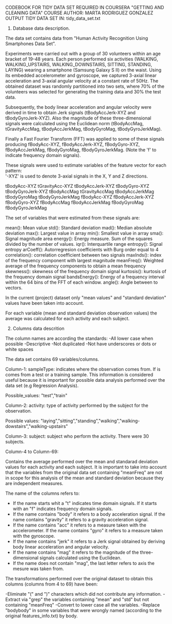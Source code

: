 CODEBOOK FOR TIDY DATA SET REQUIRED IN COURSERA "GETTING AND CLEANING DATA" COURSE
AUTHOR: MARTA RODRIGUEZ GONZALEZ
OUTPUT TIDY DATA SET IN: tidy_data_set.txt

1. Database data description.

The data set contains data from "Human Activity Recognition Using Smartphones Data Set".

Experiments were carried out with a group of 30 volunteers within an age bracket of 19-48 years.
Each person performed six activities (WALKING, WALKING_UPSTAIRS, WALKING_DOWNSTAIRS, SITTING, STANDING, LAYING) wearing a smartphone (Samsung Galaxy S II) on the waist. 
Using its embedded accelerometer and gyroscope, we captured 3-axial linear acceleration and 3-axial angular velocity at a constant rate of 50Hz.
The obtained dataset was randomly partitioned into two sets, where 70% of the volunteers was selected for generating the training data and 30% the test data.

Subsequently, the body linear acceleration and angular velocity were derived in time to obtain Jerk signals (tBodyAccJerk-XYZ and tBodyGyroJerk-XYZ). 
Also the magnitude of these three-dimensional signals were calculated using the Euclidean norm (tBodyAccMag, tGravityAccMag, tBodyAccJerkMag, tBodyGyroMag, tBodyGyroJerkMag). 

Finally a Fast Fourier Transform (FFT) was applied to some of these signals producing fBodyAcc-XYZ, fBodyAccJerk-XYZ, fBodyGyro-XYZ, fBodyAccJerkMag, fBodyGyroMag, fBodyGyroJerkMag. (Note the 'f' to indicate frequency domain signals).

These signals were used to estimate variables of the feature vector for each pattern:  
'-XYZ' is used to denote 3-axial signals in the X, Y and Z directions.

tBodyAcc-XYZ
tGravityAcc-XYZ
tBodyAccJerk-XYZ
tBodyGyro-XYZ
tBodyGyroJerk-XYZ
tBodyAccMag
tGravityAccMag
tBodyAccJerkMag
tBodyGyroMag
tBodyGyroJerkMag
fBodyAcc-XYZ
fBodyAccJerk-XYZ
fBodyGyro-XYZ
fBodyAccMag
fBodyAccJerkMag
fBodyGyroMag
fBodyGyroJerkMag

The set of variables that were estimated from these signals are: 

mean(): Mean value
std(): Standard deviation
mad(): Median absolute deviation 
max(): Largest value in array
min(): Smallest value in array
sma(): Signal magnitude area
energy(): Energy measure. Sum of the squares divided by the number of values. 
iqr(): Interquartile range 
entropy(): Signal entropy
arCoeff(): Autorregresion coefficients with Burg order equal to 4
correlation(): correlation coefficient between two signals
maxInds(): index of the frequency component with largest magnitude
meanFreq(): Weighted average of the frequency components to obtain a mean frequency
skewness(): skewness of the frequency domain signal 
kurtosis(): kurtosis of the frequency domain signal 
bandsEnergy(): Energy of a frequency interval within the 64 bins of the FFT of each window.
angle(): Angle between to vectors.

In the current (project) dataset only "mean values" and "standard deviation" values have been taken into account.

For each variable (mean and standard deviation observation values) the average was calculated for each activity and each subject.

2. Columns data descrition


The column names are according the standards:
-All lower case when possible
-Descriptive
-Not duplicated
-Not have underscores or dots or white spaces

The data set contains 69 variables/columns. 

Column-1: sampleType: indicates where the observation comes from. If is comes from a test or a training sample. This information is considered
   		       useful because it is important for possible data analysis performed over the data set (e.g Regression Analysis).

Possible_values: "test","train"

Column-2: activity: type of activity performed by the subject for the observation. 

Possible values:  "laying","sitting","standing","walking","walking-dowstairs","walking-upstairs"

Column-3: subject: subject who perform the activity. There were 30 subjects.

Column-4 to Column-69:

Contains the average performed over the mean and standarad deviation values for each activity and each subject. It is important to take into
account that the variables from the original data set containing "meanFreq" are not in scope for this analysis of the mean and standard deviation
because they are independent measures.

The name of the columns refers to:

- If the name starts whit a "t" indicates time domain signals. If it starts with an "f" indicates frequency domain signals.
- If the name contains  "body" it refers to a body acceleration signal. If the name contains "gravity" it refers to a gravity acceleration signal.
- If the name contains "acc" it refers to a measure taken with the accelerometer. If the name contains "gyro" it refers to a measure taken with the gyroscope.
- If the name contains "jerk" it refers to a Jerk signal obtained by deriving body linear acceleration and angular velocity.
- If the name contains "mag" it refers to the magnitude of the three-dimensional signals calculated using the Euclidean.
- If the name does not contain "mag", the last letter refers to axis the mesure was taken from.

The transformations performed over the original dataset to obtain this columns (columns from 4 to 69) have been:

-Eliminate "(" and ")" characters which did not contribute any information.
-Extract via "grep" the variables containing "mean" and "std" but not containing "meanFreq"
-Convert to lower case all the variables.
-Replace "bodybody" in some variables that were wrongly named (according to the original features_info.txt) by body.
